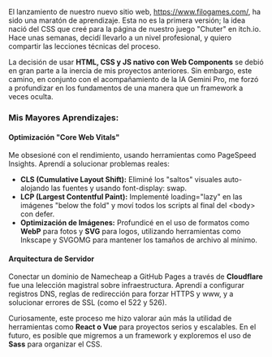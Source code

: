 El lanzamiento de nuestro nuevo sitio web, https://www.filogames.com/, ha sido una maratón de aprendizaje. Esta no es la primera versión; la idea nació del CSS que creé para la página de nuestro juego "Chuter" en itch.io. Hace unas semanas, decidí llevarlo a un nivel profesional, y quiero compartir las lecciones técnicas del proceso.

La decisión de usar **HTML, CSS y JS nativo con Web Components** se debió en gran parte a la inercia de mis proyectos anteriores. Sin embargo, este camino, en conjunto con el acompañamiento de la IA Gemini Pro, me forzó a profundizar en los fundamentos de una manera que un framework a veces oculta.

### **Mis Mayores Aprendizajes:**

#### **Optimización "Core Web Vitals"**

Me obsesioné con el rendimiento, usando herramientas como PageSpeed Insights. Aprendí a solucionar problemas reales:

* **CLS (Cumulative Layout Shift):** Eliminé los "saltos" visuales auto-alojando las fuentes y usando font-display: swap.  
* **LCP (Largest Contentful Paint):** Implementé loading="lazy" en las imágenes "below the fold" y moví todos los scripts al final del \<body\> con defer.  
* **Optimización de Imágenes:** Profundicé en el uso de formatos como **WebP** para fotos y **SVG** para logos, utilizando herramientas como Inkscape y SVGOMG para mantener los tamaños de archivo al mínimo.

#### **Arquitectura de Servidor**

Conectar un dominio de Namecheap a GitHub Pages a través de **Cloudflare** fue una lelección magistral sobre infraestructura. Aprendí a configurar registros DNS, reglas de redirección para forzar HTTPS y www, y a solucionar errores de SSL (como el 522 y 526).

Curiosamente, este proceso me hizo valorar aún más la utilidad de herramientas como **React o Vue** para proyectos serios y escalables. En el futuro, es posible que migremos a un framework y exploremos el uso de **Sass** para organizar el CSS.